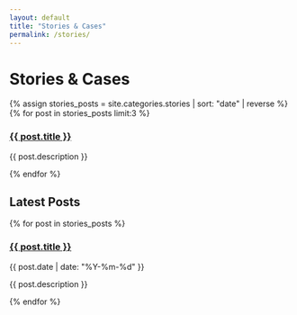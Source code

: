 ```yaml
---
layout: default
title: "Stories & Cases"
permalink: /stories/
---
```


<h1>Stories & Cases</h1>

<!-- Destacados -->
<div class="featured-cards">
  {% assign stories_posts = site.categories.stories | sort: "date" | reverse %}
  {% for post in stories_posts limit:3 %}
    <div class="card">
      <h3><a href="{{ post.url | relative_url }}">{{ post.title }}</a></h3>
      <p>{{ post.description }}</p>
    </div>
  {% endfor %}
</div>

<!-- Últimos -->
<h2>Latest Posts</h2>
<div class="post-cards">
  {% for post in stories_posts %}
    <div class="post-card">
      <h3><a href="{{ post.url | relative_url }}">{{ post.title }}</a></h3>
      <p class="meta">{{ post.date | date: "%Y-%m-%d" }}</p>
      <p>{{ post.description }}</p>
    </div>
  {% endfor %}
</div>
